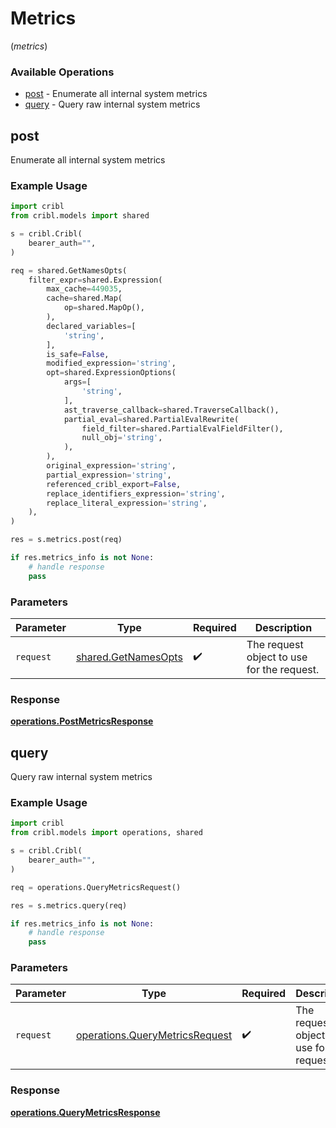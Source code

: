 # Metrics
(*metrics*)

### Available Operations

* [post](#post) - Enumerate all internal system metrics
* [query](#query) - Query raw internal system metrics

## post

Enumerate all internal system metrics

### Example Usage

```python
import cribl
from cribl.models import shared

s = cribl.Cribl(
    bearer_auth="",
)

req = shared.GetNamesOpts(
    filter_expr=shared.Expression(
        max_cache=449035,
        cache=shared.Map(
            op=shared.MapOp(),
        ),
        declared_variables=[
            'string',
        ],
        is_safe=False,
        modified_expression='string',
        opt=shared.ExpressionOptions(
            args=[
                'string',
            ],
            ast_traverse_callback=shared.TraverseCallback(),
            partial_eval=shared.PartialEvalRewrite(
                field_filter=shared.PartialEvalFieldFilter(),
                null_obj='string',
            ),
        ),
        original_expression='string',
        partial_expression='string',
        referenced_cribl_export=False,
        replace_identifiers_expression='string',
        replace_literal_expression='string',
    ),
)

res = s.metrics.post(req)

if res.metrics_info is not None:
    # handle response
    pass
```

### Parameters

| Parameter                                                  | Type                                                       | Required                                                   | Description                                                |
| ---------------------------------------------------------- | ---------------------------------------------------------- | ---------------------------------------------------------- | ---------------------------------------------------------- |
| `request`                                                  | [shared.GetNamesOpts](../../models/shared/getnamesopts.md) | :heavy_check_mark:                                         | The request object to use for the request.                 |


### Response

**[operations.PostMetricsResponse](../../models/operations/postmetricsresponse.md)**


## query

Query raw internal system metrics

### Example Usage

```python
import cribl
from cribl.models import operations, shared

s = cribl.Cribl(
    bearer_auth="",
)

req = operations.QueryMetricsRequest()

res = s.metrics.query(req)

if res.metrics_info is not None:
    # handle response
    pass
```

### Parameters

| Parameter                                                                        | Type                                                                             | Required                                                                         | Description                                                                      |
| -------------------------------------------------------------------------------- | -------------------------------------------------------------------------------- | -------------------------------------------------------------------------------- | -------------------------------------------------------------------------------- |
| `request`                                                                        | [operations.QueryMetricsRequest](../../models/operations/querymetricsrequest.md) | :heavy_check_mark:                                                               | The request object to use for the request.                                       |


### Response

**[operations.QueryMetricsResponse](../../models/operations/querymetricsresponse.md)**

